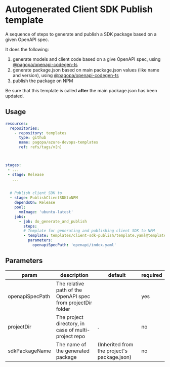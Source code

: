 # Autogenerated Client SDK Publish template

A sequence of steps to generate and publish a SDK package based on a given OpenAPI spec. 

It does the following:

1. generate models and client code based on a give OpenAPI spec, using [@pagopa/openapi-codegen-ts](https://www.npmjs.com/package/@pagopa/openapi-codegen-ts)
1. generate package.json based on main package.json values (like name and version), using [@pagopa/openapi-codegen-ts](https://www.npmjs.com/package/@pagopa/openapi-codegen-ts)
1. publish the package on NPM

Be sure that this template is called **after** the main package.json has been updated.


## Usage

```yaml
resources:
  repositories:
    - repository: templates
      type: github
      name: pagopa/azure-devops-templates
      ref: refs/tags/v[n]



stages:
 - ...
 - stage: Release
   ...
  

  # Publish client SDK to 
  - stage: PublishClientSDKtoNPM
    dependsOn: Release 
    pool:
      vmImage: 'ubuntu-latest'
    jobs:
      - job: do_generate_and_publish   
        steps:
        # Template for generating and publishing client SDK to NPM
        - template: templates/client-sdk-publish/template.yaml@templates
          parameters:
            openapiSpecPath: 'openapi/index.yaml'

```

## Parameters

|param|description|default|required
|-|-|-|-|
|openapiSpecPath|The relative path of the OpenAPI spec from projectDir folder ||yes|
|projectDir|The project directory, in case of multi-project repo |.|no|
|sdkPackageName|The name of the generated package| (Inherited from the project's package.json) |no|


